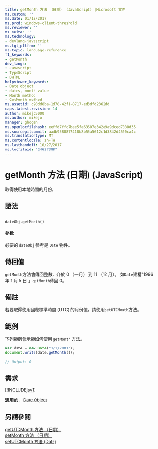 ```yaml
---
title: getMonth 方法 （日期） (JavaScript) |Microsoft 文件
ms.custom: ''
ms.date: 01/18/2017
ms.prod: windows-client-threshold
ms.reviewer: ''
ms.suite: ''
ms.technology:
- devlang-javascript
ms.tgt_pltfrm: ''
ms.topic: language-reference
f1_keywords:
- getMonth
dev_langs:
- JavaScript
- TypeScript
- DHTML
helpviewer_keywords:
- Date object
- dates, month value
- Month method
- GetMonth method
ms.assetid: c20dd8ba-1d78-42f1-8717-ed3dfd2362dd
caps.latest.revision: 14
author: mikejo5000
ms.author: mikejo
manager: ghogen
ms.openlocfilehash: eeffd7ffc7bee5fa63607e342a9a9dced7088d35
ms.sourcegitcommit: aadb9588877418b8b55a5612c1d3842d4520ca4c
ms.translationtype: MT
ms.contentlocale: zh-TW
ms.lasthandoff: 10/27/2017
ms.locfileid: "24637388"
---
```

# <a name="getmonth-method-date-javascript"></a>getMonth 方法 (日期) (JavaScript)
取得使用本地時間的月份。  
  
## <a name="syntax"></a>語法  
  
```  
  
dateObj.getMonth()   
```  
  
#### <a name="parameters"></a>參數  
 必要的 `dateObj` 參考是 `Date` 物件。  
  
## <a name="return-value"></a>傳回值  
 `getMonth`方法會傳回整數，介於 0 （一月） 到 11 （12 月）。 如`Date`建構"1996 年 1 月 5 日 」`getMonth`傳回 0。  
  
## <a name="remarks"></a>備註  
 若要取得使用國際標準時間 (UTC) 的月份值，請使用`getUTCMonth`方法。  
  
## <a name="example"></a>範例  
 下列範例會示範如何使用 `getMonth` 方法。  
  
```JavaScript  
var date = new Date("1/1/2001");  
document.write(date.getMonth());  
  
// Output: 0  
```  
  
## <a name="requirements"></a>需求  
 [!INCLUDE[jsv1](../../javascript/misc/includes/jsv1-md.md)]  
  
 **適用於**： [Date Object](../../javascript/reference/date-object-javascript.md)  
  
## <a name="see-also"></a>另請參閱  
 [getUTCMonth 方法 （日期）](../../javascript/reference/getutcmonth-method-date-javascript.md)   
 [setMonth 方法 （日期）](../../javascript/reference/setmonth-method-date-javascript.md)   
 [setUTCMonth 方法 (Date)](../../javascript/reference/setutcmonth-method-date-javascript.md)